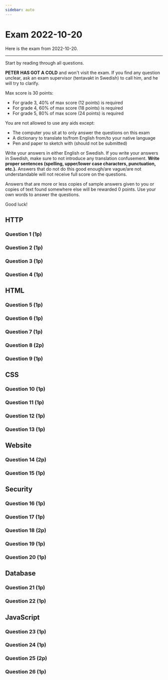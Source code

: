 ```yaml
---
sidebar: auto
---
```

# Exam 2022-10-20
Here is the exam from 2022-10-20.

---

Start by reading through all questions.

**PETER HAS GOT A COLD** and won't visit the exam. If you find any question unclear, ask an exam supervisor (tentavakt in Swedish) to call him, and he will try to clarify.

Max score is 30 points:

* For grade 3, 40% of max score (12 points) is required
* For grade 4, 60% of max score (18 points) is required
* For grade 5, 80% of max score (24 points) is required

You are not allowed to use any aids except:

* The computer you sit at to only answer the questions on this exam
* A dictionary to translate to/from English from/to your native language
* Pen and paper to sketch with (should not be submitted)

Write your answers in either English or Swedish. If you write your answers in Swedish, make sure to not introduce any translation confusement. **Write proper sentences (spelling, upper/lower case characters, punctuation, etc.).** Answers that do not do this good enough/are vague/are not understandable will not receive full score on the questions.

Answers that are more or less copies of sample answers given to you or copies of text found somewhere else will be rewarded 0 points. Use your own words to answer the questions.

Good luck!

## HTTP

### Question 1 (1p)
<ExamQuestion>
<template v-slot:question>

Name the method one should use in HTTP when the request is about:

1. Deleting a resource
2. Retrieving a resource
3. Creating a new resource

**Note**: This question is about HTTP when used properly, and has nothing to do with HTML, web browsers, nor websites.

You will get:

* 0.33 points for each correct name (spelling must be correct)

</template>
<template v-slot:sample-answer>

1. `DELETE`
2. `GET`
3. `POST`

</template>
<template v-slot:marking-guidelines>

* 0.33 points for each correct name (spelling must be correct)

</template>
</ExamQuestion>




### Question 2 (1p)
<ExamQuestion>
<template v-slot:question>

Give an example of an HTTP request where you need to use the `Content-Type` header. Your answer is expected to be an HTTP request with as many details as you know.

**Note**: This question is about HTTP when used properly, and has nothing to do with HTML, web browsers, nor websites.

</template>
<template v-slot:sample-answer>

* Method: `POST`
* URI: `/movies`
* Content-Type: `application/x-www-form-urlencoded`
* Content-Length: `19`
* Body: `title=Shrek&year=2001`

</template>
<template v-slot:marking-guidelines>

* 0.25 points for a valid method
* 0.25 points for a valid URI
* 0.25 points for one relevant header name with a relevant value
* 0.25 points for valid body
* Point reduction for small mistakes:
    * -0.1 points for header value wrong
    * -0.1 points for body in wrong format

</template>
</ExamQuestion>



### Question 3 (1p)
<ExamQuestion>
<template v-slot:question>

Explain why the URI `/get-all-movies` is considered a bad URI in HTTP.

**Note**: This question is about HTTP when used properly, and has nothing to do with HTML, web browsers, nor websites.

</template>
<template v-slot:sample-answer>

In HTTP, the URI should only identify which resource(s) the request is about. It should not contain the `get-` part in this example, because the method should be used to indicate what to do with the resource(s) (e.g. GET to retrieve it/them).

</template>
<template v-slot:marking-guidelines>

* 1 point for a valid justification for why the given URI is bad
* Point reductions for saying something more that is wrong:
    * -0.5 points for saying it's bad because `-` is used in the URI

OR:

* 0.75 points for suggesting that `/movies` is better, but with an incorrect justification (for example `/get-all-movies` is too long)

OR:

* 0.5 points for an answer that is on the right track but a bit vague

</template>
</ExamQuestion>



### Question 4 (1p)
<ExamQuestion>
<template v-slot:question>

Write the HTTP status code for the following reason phrases:

1. Bad Request
2. Not Found
3. Internal Server Error
4. OK

**Note**: This question is about HTTP when used properly, and has nothing to do with HTML, web browsers, nor websites.

You'll get:

* 0.25 points for each correct answer

</template>
<template v-slot:sample-answer>

1. `400`
2. `404`
3. `500`
4. `200`

</template>
<template v-slot:marking-guidelines>

* 0.25 points for each correct answer

</template>
</ExamQuestion>




## HTML



### Question 5 (1p)
<ExamQuestion>
<template v-slot:question>

Place the lines of code below in such order that they form a valid HTML5 document (only place one line of code in each box).

* `<head>`
* `<h1>Welcome!</h1>`
* `</body>`
* `<title>Welcome!</title>`
* `<!DOCTYPE html>`
* `</html>`
* `</head>`
* `<html>`
* `<body>`

**Note**: All must be correct to get points on this question.

</template>
<template v-slot:sample-answer>

```html
<!DOCTYPE html>
<html>
    <head>
        <title>Welcome!</title>
    </head>
    <body>
        <h1>Welcome!</h1>
    </body>
</html>
```

</template>
<template v-slot:marking-guidelines>

* 1 point for all in correct order

</template>
</ExamQuestion>




### Question 6 (1p)
<ExamQuestion>
<template v-slot:question>

Write the name of one HTML tag that always causes the web browser to send an HTTP GET request when the user clicks on it.

**Note**: Just write the name of the tag; do not include `<` and `>`.

</template>
<template v-slot:sample-answer>

* `a`

</template>
<template v-slot:marking-guidelines>

* 1 point for a valid tag name

</template>
</ExamQuestion>




### Question 7 (1p)
<ExamQuestion>
<template v-slot:question>

Write the name of one HTML tag that always causes the web browser to send an HTTP GET request when the web browser receives the HTML code for that tag.

**Note**: Just write the name of the tag; do not include `<` and `>`.

</template>
<template v-slot:sample-answer>

* `img`

</template>
<template v-slot:marking-guidelines>

* 1 point for a valid tag name

</template>
</ExamQuestion>




### Question 8 (2p)
<ExamQuestion>
<template v-slot:question>

Name the HTML tag you would use to mark some text as:

1. a paragraph
2. the title of a main chapter on the webpage/the HTML document
3. the main content on the webpage/the HTML document
4. a list item in a list

**Note**: Just write the name of the tag; do not include `<` and `>`.

You'll get:

* 0.5 points for each correct answer (spelling needs to be correct)

</template>
<template v-slot:sample-answer>

1. `p`
2. `h1`
3. `main`
4. `li`

</template>
<template v-slot:marking-guidelines>

* 0.5 points for each correct answer (spelling needs to be correct)

</template>
</ExamQuestion>




### Question 9 (1p)
<ExamQuestion>
<template v-slot:question>

If a user comes to a website with the form below and submits it without making any changes to it, what would the body of the request look like? Write the body as your answer.

```html
<form action="/login" method="POST">
   Username: <input type="text" name="un" value="James">
   Password: <input type="text" name="pw" value="Bond">
   <input type="submit" value="Login!">
</form>
```

</template>
<template v-slot:sample-answer>

```
un=James&pw=Bond
```

</template>
<template v-slot:marking-guidelines>

* 0.5 points for correct `un` name and value (`James`)
* 0.5 points for correct `pw` name and value (`Bond`)
* Point reductions for errors:
    * -0.1 points for surrounding value with quotes
    * -0.25 points for including `/login?` in the body
    * -0.5 points for using another data format than `un=James&pw=Bond` (such as JSON)

</template>
</ExamQuestion>


## CSS


### Question 10 (1p)
<ExamQuestion>
<template v-slot:question>

Name and describe 2 different CSS properties of your choice. For each, provide also an example of a value it can have, and explain the result of using the property with that value.

</template>
<template v-slot:sample-answer>

The CSS property `color` determines which color the text should have. For example, the value `red` would make the text red.

The CSS property `font-size` determines how big the text should be. For example, the value `16px` would make the text 16 pixels big.

</template>
<template v-slot:marking-guidelines>

* 1 point for an answer that is largely correct
* Point reductions for errors:
    * -0.5 points for only one good declaration
    * -0.25 points for no description of the result of applying the value to the property

</template>
</ExamQuestion>


### Question 11 (1p)
<ExamQuestion>
<template v-slot:question>

Explain what a *media query* can be used for in CSS.

</template>
<template v-slot:sample-answer>

A media query can be used to conditionally apply CSS rules based on properties of the device the webpage is being displayed on (for example based on how big the screen is).

</template>
<template v-slot:marking-guidelines>

* 1 point for a correct explanation

</template>
</ExamQuestion>


### Question 12 (1p)
<ExamQuestion>
<template v-slot:question>

Here is some CSS code:

```css
div#hello .p{
  width: 50%;
}
```

Write HTML code that contains a match for the CSS selector in the code above. Write as little HTML code as possibly (don't write any extra elements or attributes that are not needed).

**Note**: You should only write the HTML code found in the `<body>` element (including the `<body>` element), you should not write the code for an entire HTML document.

</template>
<template v-slot:sample-answer>

```html
<body>
    <div id="hello">
        <span class="p">I'm selected!</span>
    </div>
</body>
```

</template>
<template v-slot:marking-guidelines>

* 0.5 points for `<div id="hello">` in `<body>`
* 0.5 points for `<X class="p">` in `<div id="hello">`
* Point reductions for errors:
    * -0.1 points for each unnecessary HTML element
    * -0.1 points for each unnecessary HTML attribute

</template>
</ExamQuestion>


### Question 13 (1p)
<ExamQuestion>
<template v-slot:question>

Write a CSS selector that selects the element in the HTML code below that contains the text `SELECT ME`. The selector should select only that element, and no other.

```html
<body>
    <p id="p1">Here is <span>some</span> text.</p>
    <p class="c1">Here is some more text <span>SELECT ME</span>.</p>
    <p>Here is <span>some other</span> text.</p>
    <div class="c1">Here is <span>some additional</span> text.</div>
</body>
```

</template>
<template v-slot:sample-answer>

```css
p.c1 span
```

</template>
<template v-slot:marking-guidelines>

* 1 point for an answer that works

</template>
</ExamQuestion>



## Website



### Question 14 (2p)
<ExamQuestion>
<template v-slot:question>

Explain how a middleware is implemented in Express. Don't explain how a specific middleware is implemented, just give a general description, so others that would like to implement their own middleware in Express know how to do it.

</template>
<template v-slot:sample-answer>

A middleware in Express is implemented as a function. The function will be called each time the Express application receives an HTTP request. When it's called, it will be passed 3 arguments:

* `request`, which is an object containing information about the HTTP request that is being received
* `response`, which is an object containing information about the HTTP response that should be sent back to the client
* `next`, which is a function one should call if the next middleware in the Express application should be invoked

</template>
<template v-slot:marking-guidelines>

* 0.5 points for function
* 0.5 points for `req`/`request` parameter
* 0.5 points for `res`/`response` parameter
* 0.5 points for `next` parameter

OR:

* 0.5 points for mentioning the middleware is passed to `expressAppObject.use()`
* 0.5 points for a general description of how a middleware works without mentioning any details about how a middleware is implemented in Express

</template>
</ExamQuestion>


### Question 15 (1p)
<ExamQuestion>
<template v-slot:question>

Explain the difference between using a double curly bracket expression and a triple curly bracket expression in Handlebars.

</template>
<template v-slot:sample-answer>

When using a triple curly bracket expression in Handlebars, the text from the expression will be inserted as it is.

When using a double curly bracket expression in Handlebars, the characters in the text from the expression that has special meaning in HTML (`<`, `>`, ...) will be replaced by their character entities (`&lt;`, `&gt;`, ...).

</template>
<template v-slot:marking-guidelines>

* 1 point for explaining the difference

OR:

* 0.5 points for saying something that is on the right track, such as *triple curly brackets is more secure/protects against XSS*), or being a bit vague about the actual difference

</template>
</ExamQuestion>


## Security



### Question 16 (1p)
<ExamQuestion>
<template v-slot:question>

Alice has been told by her boss to create a website where users can create their own accounts by entering their email and a password. In case users forget their passwords, Alice's boss wants the website to have a page where the user can enter the same email address that was used when creating the account, and the website would then send an email with the user's password to the user.

Alice says this is a very bad idea, and she's right. Explain why Alice is right.

</template>
<template v-slot:sample-answer>

For that functionality to work, the passwords on the website needs to be stored in plain text. That is very bad, because if a hacker manages to hack the database, he can see all users' passwords. It's better to store the hash values of the users' passwords, and not have that functionality.

Instead of having this functionality, most websites sends a link to the user's email that leads to a page where the user can enter a new password instead. This way, passwords never needs to be stored in plain text.

</template>
<template v-slot:marking-guidelines>

* 1 point for explaining passwords should never be stored in plain text (neither in a database nor in an email)
    * -0.25 points for saying something more that is wrong or not explained

</template>
</ExamQuestion>




### Question 17 (1p)
<ExamQuestion>
<template v-slot:question>

Explain why storing the information `isLoggedIn=true` in a cookie is a bad idea.

</template>
<template v-slot:sample-answer>

Since cookies are stored on the client, any user can create and change them without the server telling them to do so. The cookie in the question is obviously intended to be used to remember that a user has logged in, but there is nothing stopping a bad user (hacker) from creating her own cookie with that information without having logged in. When the server receives requests with that cookie, it would think the user has logged in before, but she hasn't.

So this is not a secure way to remember that a user has logged in.

</template>
<template v-slot:marking-guidelines>

* 1 point for correct explanation (users can create/change cookies manually)
* Point reductions:
    * -0.1 points for including irrelevant things to the question, such as sessions
    * -0.1 points for saying something like `cookie id` (unclear what that is)

OR:

* 0.4 points for saying something like cookies remain in the web browser after the user is done using the website, so other users using the web browser later would be logged in too (not really a problem; could use a short-lived cookie, and even so, the big problem (the user create her own cookie) still exists)

OR:

* 0.25 points for answers not indicating that a hacker can create/change her own cookie, but saying something like:
    * *it's insecure*
    * *anyone has access to cookies*
    * *hackers can come over cookies*

</template>
</ExamQuestion>




### Question 18 (2p)
<ExamQuestion>
<template v-slot:question>

On a website where the admin can create blogposts, an SQLite table is used to store them. The table looks like this (`content` is not shown, since that one is quite long, and not all rows are shown):

|id|title|content|isPublished|
|---|---|---|---|
|1  | HTML is fun! | ... |1|
|2  | CSS is fun too! | ... |0|
|3  | JS is most fun! | ... |0|

The idea is that a user should only be able to read the blogposts that have the value `1` for `isPublished`.

When receiving an HTTP request to send back a blogpost with a specific id, it is handled like this:

**app.js**
```js
app.get('/blogposts/:id', function(request, response){
    
    const id = request.params.id
    
    const query = 'SELECT * FROM blogposts WHERE isPublished = 1 AND id = '+id
    
    db.get(query, function(error, blogpost){
        // Let us assume no database error occurred, so we ignore that.
        
        const model = {
            blogpost
        }
        
        response.render('blogpost.hbs', model)
        
    })
    
})
```

**views/blogpost.hbs**

<div><div class="language-handlebars ext-handlebars line-numbers-mode"><pre v-pre="" class="language-handlebars"><code><span class="token tag"><span class="token tag"><span class="token punctuation">&lt;</span>h1</span><span class="token punctuation">&gt;</span></span>{{blogpost.title}}<span class="token tag"><span class="token tag"><span class="token punctuation">&lt;/</span>h1</span><span class="token punctuation">&gt;</span></span>
<span class="token tag"><span class="token tag"><span class="token punctuation">&lt;</span>div</span><span class="token punctuation">&gt;</span></span>{{blogpost.content}}<span class="token tag"><span class="token tag"><span class="token punctuation">&lt;/</span>div</span><span class="token punctuation">&gt;</span></span>
</code></pre><div class="line-numbers" aria-hidden="true"><div class="line-number"></div><div class="line-number"></div></div></div></div>

As your answer, write a URL a hacker can send to read a blogpost that hasn't been published yet (for example a URL that would send back the blogpost with id 2).

</template>
<template v-slot:sample-answer>

`/blgoposts/-1 OR id=2`

</template>
<template v-slot:marking-guidelines>

* 2 points for an answer that largely works
* -0.5 points for each error in an answer that almost works, such as:
    * `/blogposts/` missing
    * No value for the `id` field in the query is provided, e.g. `/blogposts/OR id=2`
    * Quotes are used, e.g. `/blogposts/"-1 OR id=2"`
    * Wrong operator is used, e.g. `/blogposts/-1 & id=2` (only -0.1 points for `||`)
    * Using an extra `WHERE`

::: warning Note
The answer `/blogposts/1 OR id=2` is really not correct, because that could send back the blogpost with id `1`, which has been published, and the task was to write a URL to send back a blogpost that hasn't been published, but these type of answers has been accepted anyway.
:::

</template>
</ExamQuestion>


### Question 19 (1p)
<ExamQuestion>
<template v-slot:question>

Bob claims encoding and encrypting is the same thing. Alice points out that there is one very important difference between them. Which difference is that?

</template>
<template v-slot:sample-answer>

Encoding is about representing data in another format, such as representing characters as numbers (e.g. `A` as `65`, `B` as `66`, etc.). How something has been encoded in not a secret, and anyone can decode the encoded data to obtain the original data.

Encrypting is about hiding the meaning of data, so others can't read it even if they can see it. To read encrypted data, it needs to be decrypted, which only the receiver of the encrypted data should be able to do.

</template>
<template v-slot:marking-guidelines>


* 1 point for pointing out the difference

OR:

* 0.5 points for explaining what encoding is
* 0.5 points for explaining what encrypting is

</template>
</ExamQuestion>




### Question 20 (1p)
<ExamQuestion>
<template v-slot:question>

Bob claims encryption and hashing are the same thing. Alice points out that there is one very important difference between them. Which difference is that?

</template>
<template v-slot:sample-answer>

Encryption is designed to be reversible (if you have encrypted a message, you can later decrypt it to obtain the original message). Hashing on the other hand is designed to be very hard (optimally impossible) to reverse (only available method is brute-force).

</template>
<template v-slot:marking-guidelines>

* 1 point for pointing out the difference (encryption is designed to be reversible, hashing is not)
* -0.25 points for saying something that is not correct

OR:

* 0.5 points for explaining what encryption is
* 0.5 points for explaining what hashing is
* -0.25 points for saying something that is not correct

::: warning Note
Many students write that hash values consist of *random characters*/*hashing is random*. That is not the case; encryption and hashing are both deterministic, and you always end up with the same encrypted value/hash value for the same input as long as you use the same encryption/hashing algorithm.

What can be OK to write is that the hash value consists of characters that *looks random* to humans, or similar.
:::

</template>
</ExamQuestion>


## Database


### Question 21 (1p)
<ExamQuestion>
<template v-slot:question>

Below is the table `humans` found in an SQLite database (not all rows are shown).

|id|name|age|
|---|---|---|
|1  | Alice | 10 |
|2  | Bob | 20 |
|3  | Claire | 15 |

Write an SQL query that sets `age` to `18` for all humans that currently has an `age` lower than `18`.

**Note**: Don't use placeholders, like `?`, in your query. You don't need to worry about SQL injections, since this is a pure database question, and has nothing to do with web applications.

</template>
<template v-slot:sample-answer>

```sql
UPDATE humans SET age = 18 WHERE age < 18
```

</template>
<template v-slot:marking-guidelines>

* 1 point for an answer that is largely correct
* Point reductions for small mistakes:
    * -0.1 points for putting numbers in quotes
    * -0.1 points for using extra words that shouldn't be there, such as:
        * `FROM`
        * `*`
        * `TABLE`
    * -0.1 points for using wrong words, such as:
        * `TO` instead of `SET`
        * `LESS THAN` instead of `<`
    * -0.1 points for having the wrong order of the `SET` clause and the `WHERE` clause
    * -0.5 points for not having a `WHERE` clause at all

OR:

* 0.75 points for an answer that has the `UPDATE humans` part wrong, but otherwise is correct, like:
    * `SELECT * FROM humans SET age = 18 WHERE age < 18`
    * `SET age = 18 FROM humans WHERE age < 18`

OR:

* 0.25 points for an answer that do contain most relevant parts but in wrong order/use the wrong keywords/syntax, like:
    * `SELECT * FROM humans WHERE age<18 and SET age = 18`
    * `SELECT * FROM humans WHERE age = <18 UPDATE age = 18`

</template>
</ExamQuestion>


### Question 22 (1p)
<ExamQuestion>
<template v-slot:question>

Below is the table `humans` found in an SQLite database (not all rows are shown).

|id|name|age|
|---|---|---|
|1  | Alice | 10 |
|2  | Bob | 20 |
|3  | Claire | 15 |

Write an SQL query that deletes all humans with the name `Bob`.

**Note**: Don't use placeholders, like `?`, in your query. You don't need to worry about SQL injections, since this is a pure database question, and has nothing to do with web applications.

</template>
<template v-slot:sample-answer>

```sql
DELETE FROM humans WHERE name = "Bob"
```

**Note**: In SQLite, `=` and `==` both means to compare values, so either works in this case.

</template>
<template v-slot:marking-guidelines>

* 1 point for an answer that is largely correct
* Point reductions for small mistakes:
    * -0.1 points for not surrounding `Bob` with quotes
    * -0.1 points for using extra words that shouldn't be there, such as:
        * `*`
        * `(id, name, age)`
    * -0.1 points for missing word, such as:
        * `FROM`
        * `WHERE`
    * -0.1 points for using the wrong word, such as:
        * `if` instead of `WHERE`
    * -0.1 points for not using the `name` field in the `WHERE` clause
    * -0.1 points for writing things in wrong order, e.g. `name="Bob"` before `FROM humans`
    * -0.2 points for query not including the name of the table (`humans`)
    * -0.4 points for using the wrong `WHERE` clause

</template>
</ExamQuestion>



## JavaScript


### Question 23 (1p)
<ExamQuestion>
<template v-slot:question>

Implement the JavaScript function `getSumBetween(firstInt, lastInt)`, that receives two integers as argument and returns the sum of the integers between them (including the integers themselves).

Sample usage:

```js
getSumBetween(5, 7) // --> 18 (5 + 6 + 7)
getSumBetween(-1, 2) // --> 2 (-1 + 0 + 1 + 2)
getSumBetween(8, 8) // --> 8
```

You can assume `firstInt` always is lower than `lastInt`.

</template>
<template v-slot:sample-answer>

```js
function getSumBetween(firstInt, lastInt){
    
    let sum = 0
    
    for(let i=firstInt; i<=lastInt; i++){
        sum += i
    }
    
    return sum
    
}
```

</template>
<template v-slot:marking-guidelines>

* 1 point for an answer that largely works
* Point reduction for small mistakes:
    * -0.5 points for bad loop
    * -0.5 points for wrong result
    * -0.5 points for syntax errors
    * -0.5 points for not initializing the counter
    * -0.5 points for not retuning a value
    * -0.5 points for using arrays wrong

</template>
</ExamQuestion>


### Question 24 (1p)
<ExamQuestion>
<template v-slot:question>

Implement the JavaScript function `containsNegativeNumber(numbers)`, that receives an array with numbers and returns:

* `true` if one or more numbers in the array is less than `0`
* `false` otherwise

Sample usage:

```js
containsNegativeNumber([3, 7, 1, 8]) // --> false
containsNegativeNumber([-99]) // --> true
containsNegativeNumber([0]) // --> false
containsNegativeNumber([4, 6, -2, -6, 14]) // --> true
```

</template>
<template v-slot:sample-answer>

```js
function containsNegativeNumber(numbers){
    
    for(const number of numbers){
        if(number < 0){
            return true
        }
    }
    
    return false
    
}
```

</template>
<template v-slot:marking-guidelines>

* 1 point for an answer that largely works
* Point reduction for smaller mistakes:
    * -0.5 points for misplaced return statement
    * -0.5 points for bad condition
    * -0.5 points for doing strange (and useless) things (such as adding all the numbers of the array)
    * -0.5 points for not knowing how to write `length`
    * -0.5 points for missing the keyword `function` missing

</template>
</ExamQuestion>




### Question 25 (2p)
<ExamQuestion>
<template v-slot:question>

In JavaScript, a book with a title and a number of pages can be represented as an object like this:

```js
const book = {
    title: "Alice's Adventures in Wonderland",
    numberOfPages: 117
}
```

Implement the function `getNumberOfLongBooks(books)`, which receives an array with book objects and returns the number of books that contains `100` or more pages.

Sample usage:

```js
getNumberOfLongBooks([
    {title: "Book a", numberOfPages: 50},
    {title: "Book b", numberOfPages: 150},
    {title: "Book c", numberOfPages: 120},
    {title: "Book d", numberOfPages: 10},
    {title: "Book e", numberOfPages: 300},
    {title: "Book f", numberOfPages: 500},
    {title: "Book g", numberOfPages: 1000},
]) // --> 5
```

</template>
<template v-slot:sample-answer>

```js
function getNumberOfLongBooks(books){
    
    let numberOfLongBooks = 0
    
    for(const book of books){
        if(100 <= book.numberOfPages){
            numberOfLongBooks += 1
        }
    }
    
    return numberOfLongBooks
    
}
```

</template>
<template v-slot:marking-guidelines>

* 2 points for an answer that largely works
* Point reduction for smaller mistakes:
    * -0.5 points for not returning an integer
    * -0.5 points for returning more than one value
    * -0.5 points for incorrectly written loop
    * -0.5 points for not increasing the counter by 1
    * -0.5 points for not having an if condition for the books' number of pages
    * -0.5 points for missing the keyword `function` missing

</template>
</ExamQuestion>




### Question 26 (1p)
<ExamQuestion>
<template v-slot:question>

Alice has created the function `getMovieById()`, which asynchronously fetches the movie resource with the given id from a database (in this case we assume the communication with the database always works, so we don't need to worry about error handling). Sample usage with id `7`:

```js
getMovieById(7, function(movie){
    // The "movie" parameter is an object that could look like this:
    // {id: 7, title: "Shrek"}
})
```

Implement the function `getTwoMoviesByIds()`, which receives the id of two movies, and should fetch them both from the database (using the `getMovieById()` function) and sends them back to the caller through a callback function. Sample usage with id `7` and `5`:

```js
getTwoMoviesByIds(7, 5, function(firstMovie, secondMovie){
    // The "firstMovie" parameter is an object that could look like this:
    // {id: 7, title: "Shrek"}
    // The "secondMovie" parameter is an object that could look like this:
    // {id: 5, title: "Titanic"}
})
```

</template>
<template v-slot:sample-answer>

```js
function getTwoMoviesByIds(id1, id2, callback){
    
    getMovieById(id1, function(firstMovie){
        
        getMovieById(id2, function(secondMovie){
            
            callback(firstMovie, secondMovie)
            
        })
        
    })
    
}
```

</template>
<template v-slot:marking-guidelines>

* 1 point for an answer that largely works (must be nested calls to `getMovieById()`)
* Point reductions for small mistakes:
    * -0.25 points for `callback({firstMovie, secondMovie})`

OR:

* 0.25 points for having the signature of the function correct (e.g. `function getTwoMoviesByIds(id1, id2, callback){ ... }`)

</template>
</ExamQuestion>